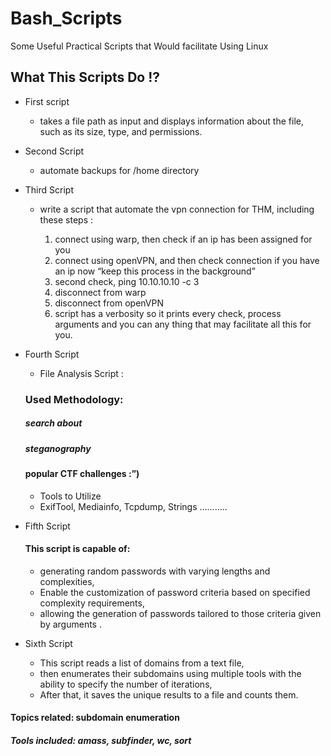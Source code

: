 # Bash_Scripts
Some Useful Practical Scripts that Would facilitate Using Linux
## What This Scripts Do !?

* First script
    * takes a file path as input and displays information about the file, such as its size, type, and permissions.
      
* Second Script
    * automate backups for /home directory
      
* Third Script
    * write a script that automate the vpn connection for THM, including these steps :

      1. connect using warp, then check if an ip has been assigned for you 
      2. connect using openVPN, and then check connection if you have an ip now “keep this process in the background”
      3. second check, ping 10.10.10.10 -c 3 
      4. disconnect from warp
      5. disconnect from openVPN
      6. script has a verbosity so it prints every check, process arguments and you can any thing that may facilitate all this           for you.
         
* Fourth Script
    * File Analysis Script :
    ### Used Methodology:
    ##### search about
    ##### steganography
    #### popular CTF challenges :”)
    * Tools to Utilize
    * ExifTool, Mediainfo, Tcpdump, Strings ………..
      
* Fifth Script
    #### This script is capable of:
    * generating random passwords with varying lengths and complexities,
    * Enable the customization of password criteria based on specified complexity requirements,
    * allowing the generation of passwords tailored to those criteria given by arguments .
      
* Sixth Script
    * This script reads a list of domains from a text file,
    * then enumerates their subdomains using multiple tools with the ability to specify the number of iterations,
    * After that, it saves the unique results to a file and counts them.

#### Topics related: subdomain enumeration
##### Tools included: amass, subfinder, wc, sort
